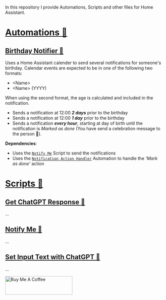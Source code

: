 In this repository I provide Automations, Scripts and other files for Home Assistant.

# [Automations 🔗](https://github.com/benjamin-dcs/home-assistant/blob/main/automations/)
## [Birthday Notifier 🔗](https://github.com/benjamin-dcs/home-assistant/blob/main/automations/birthday_notifier.yaml)
Uses a Home Assistant calender to send several notifications for someone's birthday. Calendar events are expected to be in one of the following two formats:
- \<Name\>
- \<Name\> (YYYY)

When using the second format, the age is calculated and included in the notification. 
- Sends a notification at 12:00 **_2 days_** prior to the birthday
- Sends a notification at 12:00 **_1 day_** prior to the birthday
- Sends a notification **_every hour_**, starting at day of birth until the notification is _Marked as done_ (You have send a celebration message to the person 🎉).

**Dependencies**:
- Uses the [`Notify Me`](https://github.com/benjamin-dcs/home-assistant/blob/main/scripts/notify_me.yaml) Script to send the notifications
- Uses the [`Notification Action Handler`](https://github.com/benjamin-dcs/home-assistant/blob/main/automations/notification_action_handler.yaml) Automation to handle the _'Mark as done'_ action

# [Scripts 🔗](https://github.com/benjamin-dcs/home-assistant/tree/main/scripts)
## [Get ChatGPT Response 🔗](https://github.com/benjamin-dcs/home-assistant/blob/main/scripts/get_chatgpt_response.yaml)
...

## [Notify Me 🔗](https://github.com/benjamin-dcs/home-assistant/blob/main/scripts/notify_me.yaml)
...

## [Set Input Text with ChatGPT 🔗](https://github.com/benjamin-dcs/home-assistant/blob/main/scripts/set_input_text_with_chatgpt.yaml)
...


<a href="https://www.buymeacoffee.com/benjamindcs" target="_blank"><img src="https://cdn.buymeacoffee.com/buttons/v2/default-yellow.png" alt="Buy Me A Coffee" style="height: 60px !important;width: 217px !important;" ></a>

